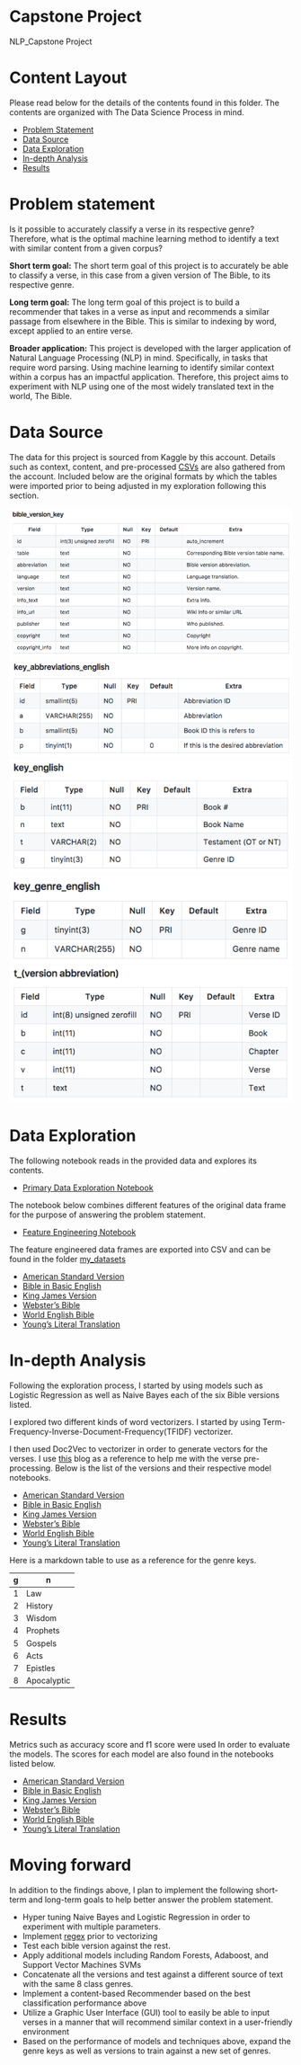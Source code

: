 # Capstone Project
NLP_Capstone Project 

 

# Content Layout 

Please read below for the details of the contents found in this folder. The contents are organized with The Data Science Process in mind.  

- [Problem Statement](#problem-statement)
- [Data Source](#data-source)
- [Data Exploration](#data-exploration)
- [In-depth Analysis](#in-depth-analysis)
- [Results](#results)


# Problem statement 

Is it possible to accurately classify a verse in its respective genre? Therefore, what is the optimal machine learning method to identify a text with similar content from a given corpus? 


**Short term goal:** The short term goal of this project is to accurately be able to classify a verse,  in this case from a given version of The Bible,  to its respective genre. 

**Long term goal:** The long term goal of this project is to build a recommender that takes in a verse as input and recommends a similar passage from elsewhere in the Bible. This is similar to indexing by word, except applied to an entire verse.  

**Broader application:** This project is developed with the larger application of Natural Language Processing (NLP) in mind. Specifically, in tasks that require word parsing. Using machine learning to identify similar context within a corpus has an impactful application. Therefore, this project aims to experiment with NLP using one of the most widely translated text in the world, The Bible. 


# Data Source

The data for this project is sourced from Kaggle by this account. Details such as context, content, and pre-processed [CSVs](datasets/) are also gathered from the account. Included below are the original formats by which the tables were imported prior to being adjusted in my exploration following this section. 


![Data Dictionary for Bible Versions](images/bible_version_keys.png)
![Bible Version Keys](images/key_abbreviations_english.png)
![Key Feature Keys](images/key_english.png)
![Genre Keys](images/key_genre.png)
![Version Abbreviation Keys](images/t_version_abbreviations.png)


# Data Exploration 

The following notebook reads in the provided data and explores its contents. 
- [Primary Data Exploration Notebook](./1.0_eda_initial_exploration.ipynb)

The notebook below combines different features of the original data frame for the purpose of answering the problem statement. 
- [Feature Engineering Notebook](./2.1_preprocessing_feature_engineering.ipynb)

The feature engineered data frames are exported into CSV and can be found in the folder [my_datasets](my_datasets/)

- [American Standard Version](./my_datasets/asv_genre_text.csv)
- [Bible in Basic English](./my_datasets/bbe_genre_text.csv)
- [King James Version](./my_datasets/kjv_genre_text.csv)
- [Webster’s Bible](./my_datasets/wbt_genre_text.csv)
- [World English Bible](./my_datasets/web_genre_text.csv)
- [Young’s Literal Translation](./my_datasets/ylt_genre_text.csv)


# In-depth Analysis 

Following the exploration process, I started by using models such as Logistic Regression as well as Naive Bayes each of the six Bible versions listed. 

I explored two different kinds of word vectorizers. I started by using Term-Frequency-Inverse-Document-Frequency(TFIDF) vectorizer. 

I then used Doc2Vec to vectorizer in order to generate vectors for the verses. I use [this](https://towardsdatascience.com/multi-class-text-classification-with-doc2vec-logistic-regression-9da9947b43f4) blog as a reference to help me with the verse pre-processing. Below is the list of the versions and their respective model notebooks. 


- [American Standard Version](/3.1_modeling_asv_text.ipynb)
- [Bible in Basic English](/3.2_modeling_bbe_text.ipynb)
- [King James Version](/3.0_modeling_kjv_text.ipynb)
- [Webster’s Bible](/3.3_modeling_wbt_text.ipynb)
- [World English Bible](/3.4_modeling_web_text.ipynb)
- [Young’s Literal Translation](/3.5_modeling_ylt_text.ipynb)

Here is a markdown table to use as a reference for the genre keys. 

| g     | n               |
|---    |-------------    |
| 1     | Law             |
| 2     | History         |
| 3     | Wisdom          |
| 4     | Prophets        |
| 5     | Gospels         |
| 6     | Acts            |
| 7     | Epistles        |
| 8     | Apocalyptic     |


# Results 

Metrics such as accuracy score and f1 score were used In order to evaluate the models. The scores for each model are also found in the notebooks listed below. 

- [American Standard Version](/3.1_modeling_asv_text.ipynb)
- [Bible in Basic English](/3.2_modeling_bbe_text.ipynb)
- [King James Version](/3.0_modeling_kjv_text.ipynb)
- [Webster’s Bible](/3.3_modeling_wbt_text.ipynb)
- [World English Bible](/3.4_modeling_web_text.ipynb)
- [Young’s Literal Translation](/3.5_modeling_ylt_text.ipynb)




# Moving forward 

In addition to the findings above, I plan to implement the following short-term and long-term goals to help better answer the problem statement. 

- Hyper tuning Naive Bayes and Logistic Regression in order to experiment with multiple parameters. 
- Implement [regex](https://www.rexegg.com/regex-quickstart.html) prior to vectorizing 
- Test each bible version against the rest. 
- Apply additional models including Random Forests, Adaboost, and Support Vector Machines SVMs
- Concatenate all the versions and test against a different source of text with the same 8 class genres.
- Implement a  content-based Recommender based on the best classification performance above 
- Utilize a Graphic User Interface (GUI) tool to easily be able to input verses in a manner that will  recommend similar context in a user-friendly environment 
- Based on the performance of models and techniques above, expand the genre keys as well as versions to train against a new set of genres. 
